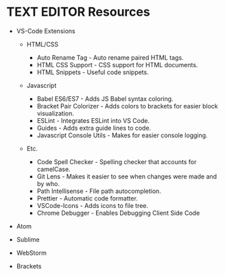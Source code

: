 # TEXT EDITOR Resources

* VS-Code Extensions

  * HTML/CSS

    * Auto Rename Tag - Auto rename paired HTML tags.
    * HTML CSS Support - CSS support for HTML documents.
    * HTML Snippets - Useful code snippets.

  * Javascript

    * Babel ES6/ES7 - Adds JS Babel syntax coloring.
    * Bracket Pair Colorizer - Adds colors to brackets for easier block visualization.
    * ESLint - Integrates ESLint into VS Code.
    * Guides - Adds extra guide lines to code.
    * Javascript Console Utils - Makes for easier console logging.

  * Etc.
    * Code Spell Checker - Spelling checker that accounts for camelCase.
    * Git Lens - Makes it easier to see when changes were made and by who.
    * Path Intellisense - File path autocompletion.
    * Prettier - Automatic code formatter.
    * VSCode-Icons - Adds icons to file tree.
    * Chrome Debugger - Enables Debugging Client Side Code

* Atom

* Sublime

* WebStorm

* Brackets
